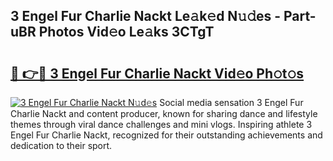 ## 3 Engel Fur Charlie Nackt Le𝚊k𝚎d N𝚞𝚍es - Part-uBR Photos Vid𝚎o Le𝚊ks 3CTgT

# <h2><a href="http://fb84d3.evod.top/?m=3+Engel+Fur+Charlie+Nackt">🔗 👉🔴 3 Engel Fur Charlie Nackt Vid𝚎o Ph𝚘t𝚘s</a></h2>

[![3 Engel Fur Charlie Nackt N𝚞d𝚎s](https://i.imgur.com/8V9OHl7.gif)](http://fb84d3.evod.top/?m=3+Engel+Fur+Charlie+Nackt)
Social media sensation 3 Engel Fur Charlie Nackt and content producer, known for sharing dance and lifestyle themes through viral dance challenges and mini vlogs. Inspiring athlete 3 Engel Fur Charlie Nackt, recognized for their outstanding achievements and dedication to their sport. 
